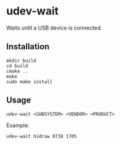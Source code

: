 # udev-wait

Waits until a USB device is connected.

## Installation

```
mkdir build
cd build
cmake ..
make
sudo make install
```

## Usage

```
udev-wait <SUBSYSTEM> <VENDOR> <PRODUCT>
```

Example:

```
udev-wait hidraw 0738 1705
```

